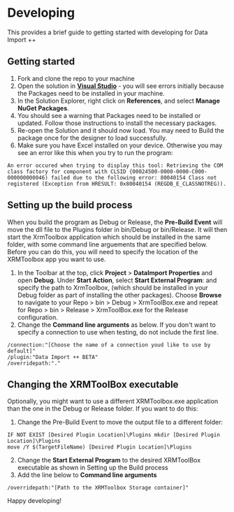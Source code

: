# Developing

This provides a brief guide to getting started with developing for Data Import ++

## Getting started

1. Fork and clone the repo to your machine
2. Open the solution in [**Visual Studio**](https://visualstudio.microsoft.com/vs/) - you will see errors initially because the Packages need to be installed in your machine.
3. In the Solution Explorer, right click on **References**, and select **Manage NuGet Packages**.
4. You should see a warning that Packages need to be installed or updated. Follow those instructions to install the necessary packages.
5. Re-open the Solution and it should now load. You may need to Build the package once for the designer to load successfully.
6. Make sure you have Excel installed on your device. Otherwise you may see an error like this when you try to run the program:
```
An error occured when trying to display this tool: Retrieving the COM class factory for component with CLSID {00024500-0000-0000-C000-000000000046) failed due to the following error: 80040154 Class not registered (Exception from HRESULT: 0x80040154 (REGDB_E_CLASSNOTREG)).
```

## Setting up the build process
When you build the program as Debug or Release, the **Pre-Build Event** will move the dll file to the Plugins folder in bin/Debug or bin/Release. It will then start the XrmToolbox application which should be installed in the same folder, with some command line arguements that are specified below. Before you can do this, you will need to specify the location of the XRMToolbox app you want to use.
1. In the Toolbar at the top, click **Project** > **DataImport Properties** and open **Debug**. Under **Start Action**, select **Start External Program**: and specify the path to XrmToolbox, (which should be installed in your Debug folder as part of installing the other packages). Choose **Browse** to navigate to your Repo > bin > Debug > XrmToolBox.exe and repeat for Repo > bin > Release > XrmToolBox.exe for the Release configuration.
2. Change the **Command line arguments** as below. If you don't want to specify a connection to use when testing, do not include the first line.
```
/connection:"[Choose the name of a connection youd like to use by default]"
/plugin:"Data Import ++ BETA"
/overridepath:"."
```

## Changing the XRMToolBox executable
Optionally, you might want to use a different XRMToolbox.exe application than the one in the Debug or Release folder. If you want to do this:
1. Change the Pre-Build Event to move the output file to a different folder: 
```
IF NOT EXIST [Desired Plugin Location]\Plugins mkdir [Desired Plugin Location]\Plugins
move /Y $(TargetFileName) [Desired Plugin Location]\Plugins
```

2. Change the **Start External Program** to the desired XRMToolBox executable as shown in Setting up the Build process
3. Add the line below to **Command line arguments**
```
/overridepath:"[Path to the XRMToolbox Storage container]"
```

Happy developing!

